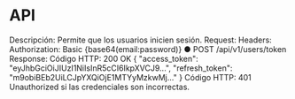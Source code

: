 # API 
Descripción: Permite que los usuarios inicien sesión.
Request:
 Headers: Authorization: Basic {base64(email:password)}
● POST /api/v1/users/token
Response:
Código HTTP: 200 OK
{
"access_token": "eyJhbGciOiJIUzI1NiIsInR5cCI6IkpXVCJ9...",
"refresh_token": "m9obiBEb2UiLCJpYXQiOjE1MTYyMzkwMj..."
}
Código HTTP: 401 Unauthorized si las credenciales son incorrectas.
